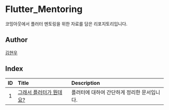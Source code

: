 # Flutter_Mentoring

코밍아웃에서 플러터 멘토링을 위한 자료를 담은 리포지토리입니다.

## Author

[김현우](https://github.com/Coalery)

## Index

|ID|Title|Description|
|:---:|:---|:---|
|1|[그래서 플러터가 뭔데요?](./001/README.md)|플러터에 대하여 간단하게 정리한 문서입니다.|
